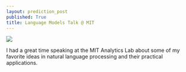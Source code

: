 ```yaml
---
layout: prediction_post
published: True
title: Language Models Talk @ MIT
---
```





<div class="img-div-any-width" markdown="0">
  <image src="/images/jay-alammar-mit-analytics-lab-language-models-nlp.jpg"/>
  <br />
</div>

I had a great time speaking at the MIT Analytics Lab about some of my favorite ideas in natural language processing and their practical applications.